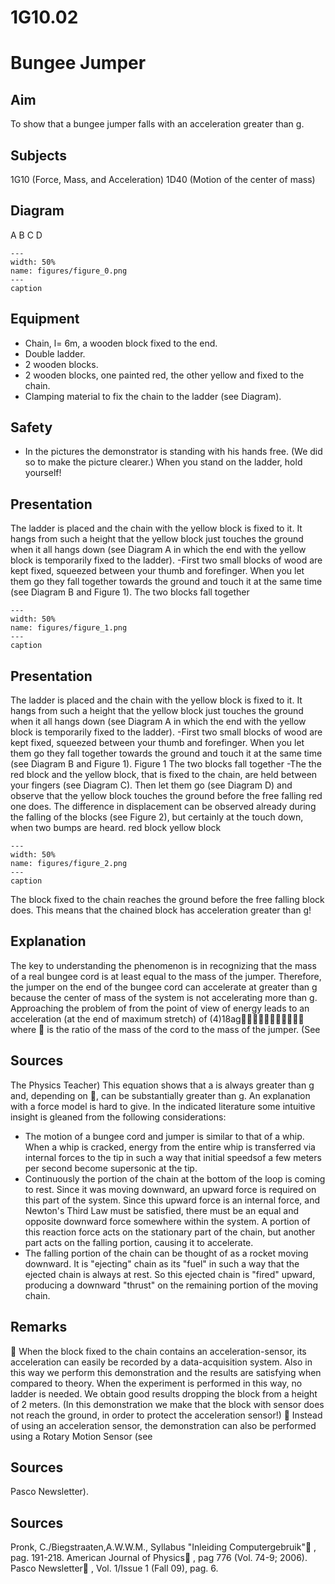 # 1G10.02 
  # Bungee Jumper 
    
  
## Aim   
 To show that a bungee jumper falls with an acceleration greater than g.    
  
## Subjects   
 1G10 (Force, Mass, and Acceleration) 1D40 (Motion of the center of mass)   
  
## Diagram   
 A                   B                     C                   D   
```{figure} figures/figure_0.png  
---  
width: 50%  
name: figures/figure_0.png  
---  
caption  
``` 
    
  
## Equipment   
 
 *  Chain, l= 6m, a wooden block fixed to the end. 
 *  Double ladder. 
 *  2 wooden blocks. 
 *  2 wooden blocks, one painted red, the other yellow and fixed to the chain. 
 *  Clamping material to fix the chain to the ladder (see Diagram).   
  
## Safety   
 
 *  In the pictures the demonstrator is standing with his hands free. (We did so to make the picture clearer.) When you stand on the ladder, hold yourself!
     
  
## Presentation   
 The ladder is placed and the chain with the yellow block is fixed to it. It hangs from such a height that the yellow block just touches the ground when it all hangs down (see Diagram A in which the end with the yellow block is temporarily fixed to the ladder). -First two small blocks of wood are kept fixed, squeezed between your thumb and forefinger. When you let them go they fall together towards the ground and touch it at the same time (see Diagram B and Figure 1). The two blocks fall together   
```{figure} figures/figure_1.png  
---  
width: 50%  
name: figures/figure_1.png  
---  
caption  
``` 
     
  
## Presentation   
 The ladder is placed and the chain with the yellow block is fixed to it. It hangs from such a height that the yellow block just touches the ground when it all hangs down (see Diagram A in which the end with the yellow block is temporarily fixed to the ladder). -First two small blocks of wood are kept fixed, squeezed between your thumb and forefinger. When you let them go they fall together towards the ground and touch it at the same time (see Diagram B and Figure 1).                                      Figure 1 The two blocks fall together  -The the red block and the yellow block, that is fixed to the chain, are held between your fingers (see Diagram C). Then let them go (see Diagram D) and observe that the yellow block touches the ground before the free falling red one does. The difference in displacement can be observed already during the falling of the blocks (see Figure 2), but certainly at the touch down, when two bumps are heard.  red block     yellow  block   
```{figure} figures/figure_2.png  
---  
width: 50%  
name: figures/figure_2.png  
---  
caption  
``` 
 The block fixed to the chain reaches the ground before the free falling block does.   This means that the chained block has acceleration greater than g!    
  
## Explanation   
 The key to understanding the phenomenon is in recognizing that the mass of a real bungee cord is at least equal to the mass of the jumper. Therefore, the jumper on the end of the bungee cord can accelerate at greater than g because the center of mass of the system is not accelerating more than g.  Approaching the problem of from the point of view of energy leads to an acceleration (at the end of maximum stretch) of (4)18ag where  is the ratio of the mass of the cord to the mass of the jumper. (See   
  
## Sources   
 The Physics Teacher) This equation shows that a is always greater than g and, depending on , can be substantially greater than g. An explanation with a force model is hard to give. In the indicated literature some intuitive insight is gleaned from the following considerations: 
 *  The motion of a bungee cord and jumper is similar to that of a whip. When a whip is cracked, energy from the entire whip is transferred via internal forces to the tip in such a way that initial speedsof a few meters per second become supersonic at the tip. 
 *  Continuously the portion of the chain at the bottom of the loop is coming to rest. Since it was moving downward, an upward force is required on this part of the system. Since this upward force is an internal force, and Newton's Third Law must be satisfied, there must be an equal and opposite downward force somewhere within the system. A portion of this reaction force acts on the stationary part of the chain, but another part acts on the falling portion, causing it to accelerate. 
 *  The falling portion of the chain can be thought of as a rocket moving downward. It is "ejecting" chain as its "fuel" in such a way that the ejected chain is always at rest. So this ejected chain is "fired" upward, producing a downward "thrust" on the remaining portion of the moving chain.
   
  
## Remarks   
  When the block fixed to the chain contains an acceleration-sensor, its acceleration can easily be recorded by a data-acquisition system. Also in this way we perform this demonstration and the results are satisfying when compared to theory. When the experiment is performed in this way, no ladder is needed. We obtain good results dropping the block from a height of 2 meters. (In this demonstration we make that the block with sensor does not reach the ground, in order to protect the acceleration sensor!)  Instead of using an acceleration sensor, the demonstration can also be performed using a Rotary Motion Sensor (see   
  
## Sources   
 Pasco Newsletter).   
  
## Sources   
 Pronk, C./Biegstraaten,A.W.W.M., Syllabus "Inleiding Computergebruik" , pag. 191-218. American Journal of Physics , pag 776 (Vol. 74-9; 2006). Pasco Newsletter , Vol. 1/Issue 1 (Fall 09), pag. 6.  
